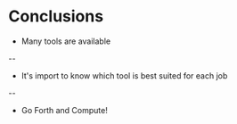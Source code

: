 # Conclusions


- Many tools are available

--

- It's import to know which tool is best suited for each job

--

- Go Forth and Compute!
